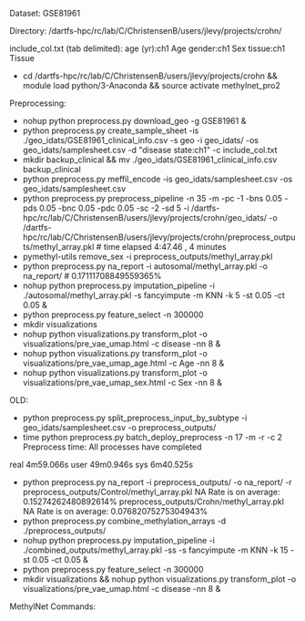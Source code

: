 Dataset: GSE81961

Directory: /dartfs-hpc/rc/lab/C/ChristensenB/users/jlevy/projects/crohn/

include_col.txt (tab delimited):
age (yr):ch1 Age
gender:ch1  Sex
tissue:ch1  Tissue

* cd /dartfs-hpc/rc/lab/C/ChristensenB/users/jlevy/projects/crohn && module load python/3-Anaconda && source activate methylnet_pro2

Preprocessing:

* nohup python preprocess.py download_geo -g GSE81961 &
* python preprocess.py create_sample_sheet -is ./geo_idats/GSE81961_clinical_info.csv -s geo -i geo_idats/ -os geo_idats/samplesheet.csv -d "disease state:ch1" -c include_col.txt
* mkdir backup_clinical && mv ./geo_idats/GSE81961_clinical_info.csv backup_clinical
* python preprocess.py meffil_encode -is geo_idats/samplesheet.csv -os geo_idats/samplesheet.csv
* python preprocess.py preprocess_pipeline -n 35 -m  -pc -1 -bns 0.05 -pds 0.05 -bnc 0.05 -pdc 0.05 -sc -2 -sd 5 -i /dartfs-hpc/rc/lab/C/ChristensenB/users/jlevy/projects/crohn/geo_idats/ -o /dartfs-hpc/rc/lab/C/ChristensenB/users/jlevy/projects/crohn/preprocess_outputs/methyl_array.pkl # time elapsed 4:47.46 , 4 minutes
* pymethyl-utils remove_sex -i preprocess_outputs/methyl_array.pkl
* python preprocess.py na_report -i autosomal/methyl_array.pkl -o na_report/ # 0.17111708849559365%
* nohup python preprocess.py imputation_pipeline -i ./autosomal/methyl_array.pkl -s fancyimpute -m KNN -k 5 -st 0.05 -ct 0.05 &
* python preprocess.py feature_select -n 300000
* mkdir visualizations
* nohup python visualizations.py transform_plot -o visualizations/pre_vae_umap.html -c disease -nn 8 &
* nohup python visualizations.py transform_plot -o visualizations/pre_vae_umap_age.html -c Age -nn 8 &
* nohup python visualizations.py transform_plot -o visualizations/pre_vae_umap_sex.html -c Sex -nn 8 &

OLD:
* python preprocess.py split_preprocess_input_by_subtype -i geo_idats/samplesheet.csv -o preprocess_outputs/
* time python preprocess.py  batch_deploy_preprocess -n 17 -m -r -c 2
Preprocess time: All processes have completed

real	4m59.066s
user	49m0.946s
sys	6m40.525s
* python preprocess.py na_report -i preprocess_outputs/ -o na_report/ -r
preprocess_outputs/Control/methyl_array.pkl NA Rate is on average: 0.15274262480892614%
preprocess_outputs/Crohn/methyl_array.pkl NA Rate is on average: 0.07682075275304943%
* python preprocess.py combine_methylation_arrays -d ./preprocess_outputs/
* nohup python preprocess.py imputation_pipeline -i ./combined_outputs/methyl_array.pkl -ss -s fancyimpute -m KNN -k 15 -st 0.05 -ct 0.05 &
* python preprocess.py feature_select -n 300000
* mkdir visualizations && nohup python visualizations.py transform_plot -o visualizations/pre_vae_umap.html -c disease -nn 8 &

MethylNet Commands:
